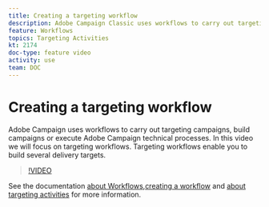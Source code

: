 ```yaml
---
title: Creating a targeting workflow
description: Adobe Campaign Classic uses workflows to carry out targeting campaigns, build campaigns or execute Adobe Campaign technical processes. In this video we will focus on targeting workflows. Targeting workflows enable you to build several delivery targets.
feature: Workflows
topics: Targeting Activities
kt: 2174
doc-type: feature video
activity: use
team: DOC
---
```


# Creating a targeting workflow

Adobe Campaign uses workflows to carry out targeting campaigns, build campaigns or execute Adobe Campaign technical processes. In this video we will focus on targeting workflows. Targeting workflows enable you to build several delivery targets.

>[!VIDEO](https://video.tv.adobe.com/v/25605?quality=12)

See the documentation [about Workflows](https://docs.adobe.com/content/help/en/campaign-classic/using/automating-with-workflows/introduction/about-workflows.html),[creating a workflow](https://helpx.adobe.com/campaign/kt/acc/using/acc-creating-a-workflow-in-a-campaign-video.html)
and [about targeting activities](https://docs.adobe.com/content/help/en/campaign-classic/using/automating-with-workflows/targeting-activities/about-targeting-activities.html) for more information.

